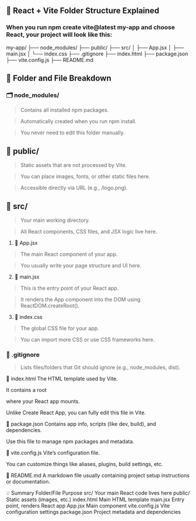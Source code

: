 ## 📁 React + Vite Folder Structure Explained

### When you run npm create vite@latest my-app and choose React, your project will look like this:


my-app/
├── node_modules/
├── public/
├── src/
│   ├── App.jsx
│   ├── main.jsx
│   └── index.css
├── .gitignore
├── index.html
├── package.json
├── vite.config.js
├── README.md


## 📂 Folder and File Breakdown

### 🗂️ node_modules/

> Contains all installed npm packages.

> Automatically created when you run npm install.

> You never need to edit this folder manually.

## 📂 public/

> Static assets that are not processed by Vite.

> You can place images, fonts, or other static files here.

> Accessible directly via URL (e.g., /logo.png).

## 📂 src/

> Your main working directory.

> All React components, CSS files, and JSX logic live here.

1. 📄 App.jsx

> The main React component of your app.

> You usually write your page structure and UI here.

2. 📄 main.jsx

> This is the entry point of your React app.

> It renders the App component into the DOM using ReactDOM.createRoot().

3. 📄 index.css

> The global CSS file for your app.

> You can import more CSS or use CSS frameworks here.

### 📄 .gitignore

> Lists files/folders that Git should ignore (e.g., node_modules, dist).

📄 index.html
The HTML template used by Vite.

It contains a root <div id="root"></div> where your React app mounts.

Unlike Create React App, you can fully edit this file in Vite.

📄 package.json
Contains app info, scripts (like dev, build), and dependencies.

Use this file to manage npm packages and metadata.

📄 vite.config.js
Vite’s configuration file.

You can customize things like aliases, plugins, build settings, etc.

📄 README.md
A markdown file usually containing project setup instructions or documentation.

💡 Summary
Folder/File	Purpose
src/	Your main React code lives here
public/	Static assets (images, etc.)
index.html	Main HTML template
main.jsx	Entry point, renders React app
App.jsx	Main component
vite.config.js	Vite configuration settings
package.json	Project metadata and dependencies